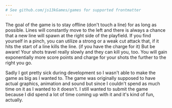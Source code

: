 ```yaml
---
# See github.com/js13kGames/games for supported frontmatter
---
```

The goal of the game is to stay offline (don't touch a line) for as long as possible. Lines will constantly move to the left and there is always a chance that a new line will spawn at the right side of the playfield. If you find yourself in a pinch, you can utilize a strong or a weak cut attack that, if it hits the start of a line kills the line. (if you have the charge for it) But be aware! Your shots travel really slowly and they can kill you, too. You will gain exponentially more score points and charge for your shots the further to the right you go.

Sadly I got pretty sick during development so I wasn't able to make the game as big as I wanted to. The game was originally supposed to have actual graphics, animation and sound but since I couldn't spend as much time on it as I wanted to it doesn't. I still wanted to submit the game because I did spend a lot of time coming up with it and it's kind of fun, actually.